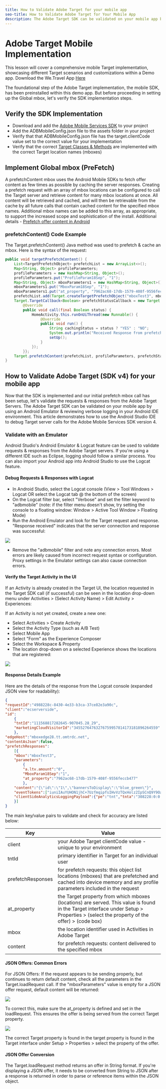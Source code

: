 ```yaml
---
title: How to Validate Adobe Target for your mobile app
seo-title: How to Validate Adobe Target for Your Mobile App
description: The Adobe Target SDK can be validated on your mobile app by debugging Target server calls in an Android Emulator.   
---
```


# Adobe Target Mobile Implementation

This lesson will cover a comprehensive mobile Target implementation, showcasing different Target scenarios and customizations within a Demo app.  Download the We.Travel App [Here](https://github.com/Adobe-Marketing-Cloud/busbooking-mobileapps)

The foundational step of the Adobe Target implementation, the mobile SDK, has been preinstalled within this demo app.  But before proceeding in setting up the Global mbox, let's verify the SDK implementation steps.

## Verify the SDK Implementation

* Download and add the [Adobe Mobile Services SDK](https://docs.adobe.com/content/help/en/mobile-services/android/getting-started-android/requirements.html) to your project
* Add the ADBMobileConfig.json file to the assets folder in your project
* Verify that that ADBMobileConfig.json file has the target.clientCode value set to the correct value for your implementation
* Verify that the correct [Target Classes & Methods](https://docs.adobe.com/content/help/en/mobile-services/android/target-android/c-target-methods.html) are implemented with the correct Target location names (mboxes)

## Implement Global mbox (PreFetch)

A prefetchContent mbox uses the Android Mobile SDKs to fetch offer content as few times as possible by caching the server responses. Creating a prefetch request with an array of mbox locations can be configured to call the Target server and retrieve content for many mbox locations at once.  All content will be retrieved and cached, and will then be retrievable from the cache by all future calls that contain cached content for the specified mbox names.  Additional mbox names can be added to this array, as appropriate, to support the increased scope and sophistication of the install.
Additional details - [Prefetch offer content in Android](https://docs.adobe.com/content/help/en/mobile-services/android/target-android/c-mob-target-prefetch-android.html)

### prefetchContent() Code Example

The Target.prefetchContent() Java method was used to prefetch & cache an mbox. Here is the syntax of the request:

```java
public void targetPrefetchContent() {
    List<TargetPrefetchObject> prefetchList = new ArrayList<>();
    Map<String, Object> profileParameters;
    profileParameters = new HashMap<String, Object>();
    profileParameters.put("ProfileParam18Sep", "1");
    Map<String, Object> mboxParameters1 = new HashMap<String, Object>();
    mboxParameters1.put("MboxParam18Sep", "1");
    mboxParameters1.put("at_property", "7962ac68-17db-1579-408f-9556feccb477");
    prefetchList.add(Target.createTargetPrefetchObject("mboxTest3", mboxParameters1));
    Target.TargetCallback<Boolean> prefetchStatusCallback = new Target.TargetCallback<Boolean>() {
        @Override
        public void call(final Boolean status) {
            HomeActivity.this.runOnUiThread(new Runnable() {
                @Override
                public void run() {
                    String cachingStatus = status ? "YES" : "NO";
                    System.out.println("Received Response from prefetch : " + cachingStatus);
                    setUp();
                }
            });
        }};
    Target.prefetchContent(prefetchList, profileParameters, prefetchStatusCallback);
}
```

## How to Validate Adobe Target (SDK v4) for your mobile app

Now that the SDK is implemented and our initial prefetch mbox call has been setup, let's validate the requests & responses from the Adobe Target Servers.  The Adobe Target SDK can be validated on your mobile app by using an Android Emulator & reviewing verbose logging in your Android IDE environment. This article demonstrates how to use the Android Studio IDE to debug Target server calls for the Adobe Mobile Services SDK version 4.  

### Validate with an Emulator

Android Studio's Android Emulator & Logcat feature can be used to validate requests & responses from the Adobe Target servers. If you're using a different IDE such as Eclipse, logging should follow a similar process. You can also import your Android app into Android Studio to use the Logcat feature.  

#### Debug Requests & Responses with Logcat

* In Android Studio, select the Logcat console (View > Tool Windows > Logcat OR select the Logcat tab @ the bottom of the screen)
* On the Logcat filter bar, select "Verbose" and set the filter keyword to "adbmobile" (note: if the filter menu doesn't show, try setting the console to a floating window: Window > Active Tool Window > Floating Mode)
* Run the Android Emulator and look for the Target request and response. "Response received" indicates that the server connection and response was successful:

![](images/logcat_example.jpg)

* Remove the "adbmobile" filter and note any connection errors. Most errors are likely caused from incorrect request syntax or configuration. Proxy settings in the Emulator settings can also cause connection errors.  

#### Verify the Target Activity in the UI

If an Activity is already created in the Target UI, the location requested in the Target SDK call (if successful) can be seen in the location drop-down menu under Activities > (Select Activity Name) > Edit Activity > Experiences:

If an Activity is not yet created, create a new one:

* Select Activities > Create Activity
* Select the Activity Type (such as A/B Test)
* Select Mobile App
* Select "Form" as the Experience Composer
* Select the Workspace & Property
* The location drop-down on a selected Experience shows the locations that are registered:

![](images/target_location_dropdown2.jpg)

#### Response Details Example

Here are the details of the response from the Logcat console (expanded JSON view for readability):

```json
{
"requestId":"4988228c-8430-4e33-b3ca-37ce82e3a90c",
"client":"ecserverside",
"id":
    {
    "tntId":"111568817282645-907045.28_29",
    "marketingCloudVisitorId":"34552764763276759957814173181896264559"
    },
"edgeHost":"mboxedge28.tt.omtrdc.net",
"contentAsJson":false,
"prefetchResponses":
    [{
    "mbox":"mboxTest3",
    "parameters":
        {
        "a.ltv.amount":"0",
        "MboxParam18Sep":"1",
        "at_property":"7962ac68-17db-1579-408f-9556feccb477"
        },
    "content":"{\"id\":\"1\",\"bannersToDisplay\":\"blue_green\"}",
    "eventTokens":["iuniIAuYUHON1jhC+7UzfmqipfsIHvVzTQxHolz2IpSCnQ9Y9OaLL2gsdrWQTvE54PwSz67rmXWmSnkXpSSS2Q=="],
    "clientSideAnalyticsLoggingPayload":{"pe":"tnt","tnta":"308228:0:0|2"}
    }]
}
```

The main key/value pairs to validate and check for accuracy are listed below:

| Key | Value |
|--- |--- |
| client | your Adobe Target clientCode value - unique to your environment  |
| tntId | primary identifier in Target for an individual user |
| prefetchResponses | for prefetch requests: this object list locations (mboxes) that are prefetched and cached into device memory and any profile parameters included in the request |
| at_property | the Target property from which mboxes (locations) are served. This value is found in the Target interface under Setup > Properties > (select the property of the offer) > (code box) |
| mbox | the location identifier used in Activities in Adobe Target  |
| content | for prefetch requests:  content delivered to the specified mbox |

#### JSON Offers: Common Errors

For JSON Offers:  If the request appears to be sending properly, but continues to return default content, check all the parameters in the Target.loadRequest call. If the "mboxParameters" value is empty for a JSON offer request, default content will be returned:

![](images/error1.jpg)

To correct this, make sure the at_property is defined and set in the loadRequest. This ensures the offer is being served from the correct Target property.

![](images/mboxparam1.jpg)

The correct Target property is found in the target property is found in the Target interface under Setup > Properties > select the property of the offer.

#### JSON Offer Conversion

The Target.loadRequest method returns an offer in String format. If you're displaying a JSON offer, it needs to be converted from String to JSON after a response is returned in order to parse or reference items within the JSON object.
